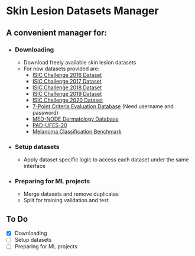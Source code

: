 # Skin Lesion Datasets Manager
## A convenient manager for:
- ### Downloading
    - Download freely available skin lesion datasets
    - For now datasets provided are:
        - [ISIC Challenge 2016 Dataset](https://challenge.isic-archive.com/data/#2016)
        - [ISIC Challenge 2017 Dataset](https://challenge.isic-archive.com/data/#2017)
        - [ISIC Challenge 2018 Dataset](https://challenge.isic-archive.com/data/#2018)
        - [ISIC Challenge 2019 Dataset](https://challenge.isic-archive.com/data/#2019)
        - [ISIC Challenge 2020 Dataset](https://challenge.isic-archive.com/data/#2020)
        - [7-Point Criteria Evaluation Database](https://derm.cs.sfu.ca/Welcome.html) (Need username and password)
        - [MED-NODE Dermatology Database](https://www.cs.rug.nl/~imaging/databases/melanoma_naevi/index.html)
        - [PAD-UFES-20](https://data.mendeley.com/datasets/zr7vgbcyr2/1)
        - [Melanoma Classification Benchmark](https://skinclass.de/mclass/)

- ### Setup datasets
    - Apply dataset specific logic to access each dataset under the same interface
- ### Preparing for ML projects
    - Merge datasets and remove duplicates
    - Split for training validation and test

## To Do
- [x] Downloading
- [ ] Setup datasets
- [ ] Preparing for ML projects